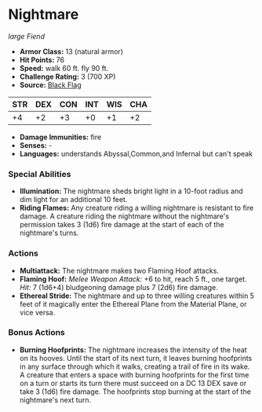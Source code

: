 # Nightmare

*large* *Fiend*

- **Armor Class:** 13 (natural armor)
- **Hit Points:** 76 
- **Speed:** walk 60 ft. fly 90 ft.
- **Challenge Rating:** 3 (700 XP)
- **Source:** [Black Flag](https://koboldpress.com/kpstore/product/tovrpg-pg-mv/)

| STR | DEX | CON | INT | WIS | CHA |
| --- | --- | --- | --- | --- | --- |
| +4 | +2 | +3 | +0 | +1 | +2 |

- **Damage Immunities:** fire
- **Senses:** -
- **Languages:** understands Abyssal,Common,and Infernal but can't speak

### Special Abilities

- **Illumination:** The nightmare sheds bright light in a 10-foot radius and dim light for an additional 10 feet.
- **Riding Flames:** Any creature riding a willing nightmare is resistant to fire damage. A creature riding the nightmare without the nightmare's permission takes 3 (1d6) fire damage at the start of each of the nightmare's turns.

### Actions

- **Multiattack:** The nightmare makes two Flaming Hoof attacks.
- **Flaming Hoof:** _Melee Weapon Attack:_ +6 to hit, reach 5 ft., one target. _Hit:_ 7 (1d6+4) bludgeoning damage plus 7 (2d6) fire damage.
- **Ethereal Stride:** The nightmare and up to three willing creatures within 5 feet of it magically enter the Ethereal Plane from the Material Plane, or vice versa.

### Bonus Actions

- **Burning Hoofprints:** The nightmare increases the intensity of the heat on its hooves. Until the start of its next turn, it leaves burning hoofprints in any surface through which it walks, creating a trail of fire in its wake. A creature that enters a space with burning hoofprints for the first time on a turn or starts its turn there must succeed on a DC 13 DEX save or take 3 (1d6) fire damage. The hoofprints stop burning at the start of the nightmare's next turn.
